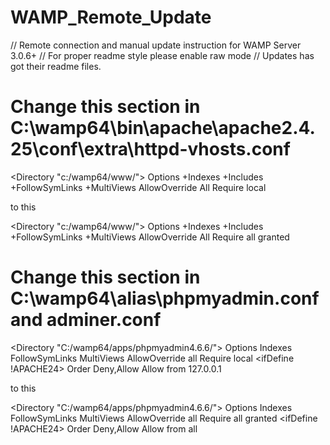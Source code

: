 # WAMP_Remote_Update
// Remote connection and manual update instruction for WAMP Server 3.0.6+
// For proper readme style please enable raw mode
// Updates has got their readme files.

# Change this section in C:\wamp64\bin\apache\apache2.4.25\conf\extra\httpd-vhosts.conf

<Directory  "c:/wamp64/www/">
		Options +Indexes +Includes +FollowSymLinks +MultiViews
		AllowOverride All
		Require local
	</Directory>
  
  to this
  
  <Directory  "c:/wamp64/www/">
		Options +Indexes +Includes +FollowSymLinks +MultiViews
		AllowOverride All
		Require all granted
	</Directory>

# Change this section in C:\wamp64\alias\phpmyadmin.conf and adminer.conf
<Directory "C:/wamp64/apps/phpmyadmin4.6.6/">
	Options Indexes FollowSymLinks MultiViews
  AllowOverride all
  <ifDefine APACHE24>
		Require local
	</ifDefine>
	<ifDefine !APACHE24>
		Order Deny,Allow
    Allow from 127.0.0.1
	</ifDefine>

to this

<Directory "C:/wamp64/apps/phpmyadmin4.6.6/">
	Options Indexes FollowSymLinks MultiViews
  AllowOverride all
  <ifDefine APACHE24>
		Require all granted
	</ifDefine>
	<ifDefine !APACHE24>
		Order Deny,Allow
    Allow from all
	</ifDefine>

